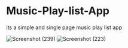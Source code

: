 # Music-Play-list-App
its a simple and single page music play list app 


![Screenshot (239)](https://user-images.githubusercontent.com/111608821/186101309-d03e1dc0-116c-48bf-960b-e90f5a2a8f85.png)
![Screenshot (223)](https://user-images.githubusercontent.com/111608821/186101342-da92f339-77b8-4758-a5b4-01ad9421b1e4.png)
